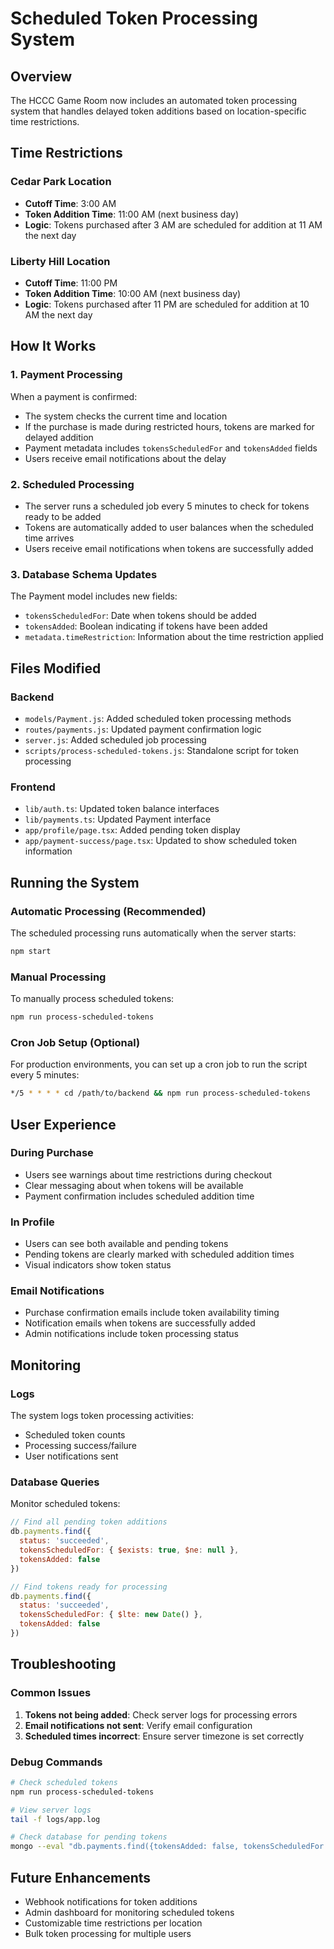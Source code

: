 # Scheduled Token Processing System

## Overview

The HCCC Game Room now includes an automated token processing system that handles delayed token additions based on location-specific time restrictions.

## Time Restrictions

### Cedar Park Location
- **Cutoff Time**: 3:00 AM
- **Token Addition Time**: 11:00 AM (next business day)
- **Logic**: Tokens purchased after 3 AM are scheduled for addition at 11 AM the next day

### Liberty Hill Location
- **Cutoff Time**: 11:00 PM
- **Token Addition Time**: 10:00 AM (next business day)
- **Logic**: Tokens purchased after 11 PM are scheduled for addition at 10 AM the next day

## How It Works

### 1. Payment Processing
When a payment is confirmed:
- The system checks the current time and location
- If the purchase is made during restricted hours, tokens are marked for delayed addition
- Payment metadata includes `tokensScheduledFor` and `tokensAdded` fields
- Users receive email notifications about the delay

### 2. Scheduled Processing
- The server runs a scheduled job every 5 minutes to check for tokens ready to be added
- Tokens are automatically added to user balances when the scheduled time arrives
- Users receive email notifications when tokens are successfully added

### 3. Database Schema Updates
The Payment model includes new fields:
- `tokensScheduledFor`: Date when tokens should be added
- `tokensAdded`: Boolean indicating if tokens have been added
- `metadata.timeRestriction`: Information about the time restriction applied

## Files Modified

### Backend
- `models/Payment.js`: Added scheduled token processing methods
- `routes/payments.js`: Updated payment confirmation logic
- `server.js`: Added scheduled job processing
- `scripts/process-scheduled-tokens.js`: Standalone script for token processing

### Frontend
- `lib/auth.ts`: Updated token balance interfaces
- `lib/payments.ts`: Updated Payment interface
- `app/profile/page.tsx`: Added pending token display
- `app/payment-success/page.tsx`: Updated to show scheduled token information

## Running the System

### Automatic Processing (Recommended)
The scheduled processing runs automatically when the server starts:
```bash
npm start
```

### Manual Processing
To manually process scheduled tokens:
```bash
npm run process-scheduled-tokens
```

### Cron Job Setup (Optional)
For production environments, you can set up a cron job to run the script every 5 minutes:
```bash
*/5 * * * * cd /path/to/backend && npm run process-scheduled-tokens
```

## User Experience

### During Purchase
- Users see warnings about time restrictions during checkout
- Clear messaging about when tokens will be available
- Payment confirmation includes scheduled addition time

### In Profile
- Users can see both available and pending tokens
- Pending tokens are clearly marked with scheduled addition times
- Visual indicators show token status

### Email Notifications
- Purchase confirmation emails include token availability timing
- Notification emails when tokens are successfully added
- Admin notifications include token processing status

## Monitoring

### Logs
The system logs token processing activities:
- Scheduled token counts
- Processing success/failure
- User notifications sent

### Database Queries
Monitor scheduled tokens:
```javascript
// Find all pending token additions
db.payments.find({
  status: 'succeeded',
  tokensScheduledFor: { $exists: true, $ne: null },
  tokensAdded: false
})

// Find tokens ready for processing
db.payments.find({
  status: 'succeeded',
  tokensScheduledFor: { $lte: new Date() },
  tokensAdded: false
})
```

## Troubleshooting

### Common Issues
1. **Tokens not being added**: Check server logs for processing errors
2. **Email notifications not sent**: Verify email configuration
3. **Scheduled times incorrect**: Ensure server timezone is set correctly

### Debug Commands
```bash
# Check scheduled tokens
npm run process-scheduled-tokens

# View server logs
tail -f logs/app.log

# Check database for pending tokens
mongo --eval "db.payments.find({tokensAdded: false, tokensScheduledFor: {\$exists: true}})"
```

## Future Enhancements

- Webhook notifications for token additions
- Admin dashboard for monitoring scheduled tokens
- Customizable time restrictions per location
- Bulk token processing for multiple users 